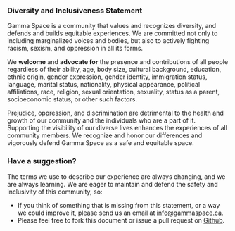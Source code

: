 ### Diversity and Inclusiveness Statement

Gamma Space is a community that values and recognizes diversity, and defends and builds equitable experiences. We are committed not only to including marginalized voices and bodies, but also to actively fighting racism, sexism, and oppression in all its forms.

We **welcome** and **advocate for** the presence and contributions of all people regardless of their ability, age, body size, cultural background, education, ethnic origin, gender expression, gender identity, immigration status, language, marital status, nationality, physical appearance, political affiliations, race, religion, sexual orientation, sexuality, status as a parent, socioeconomic status, or other such factors.

Prejudice, oppression, and discrimination are detrimental to the health and growth of our community and the individuals who are a part of it. Supporting the visibility of our diverse lives enhances the experiences of all community members. We recognize and honor our differences and vigorously defend Gamma Space as a safe and equitable space.

### Have a suggestion?

The terms we use to describe our experience are always changing, and we are always learning. We are eager to maintain and defend the safety and inclusivity of this community, so:

- If you think of something that is missing from this statement, or a way we could improve it, please send us an email at [info@gammaspace.ca][1].
- Please feel free to fork this document or issue a pull request on [Github][2].

[1]:	mailto:info@gammaspace.ca
[2]:	https://github.com/GammaSpace/policies/blob/master/diversity-statement.markdown
